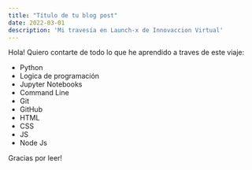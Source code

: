 ```yaml
---
title: "Título de tu blog post"
date: 2022-03-01
description: 'Mi travesía en Launch-x de Innovaccion Virtual'
---
```


Hola! Quiero contarte de todo lo que he aprendido a traves de este viaje:

- Python
- Logica de programación
- Jupyter Notebooks
- Command Line
- Git
- GitHub
- HTML
- CSS
- JS
- Node Js


Gracias por leer!

